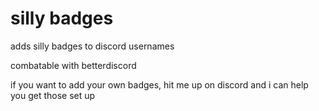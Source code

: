 # silly badges
adds silly badges to discord usernames

combatable with betterdiscord

if you want to add your own badges, hit me up on discord and i can help you get those set up 
